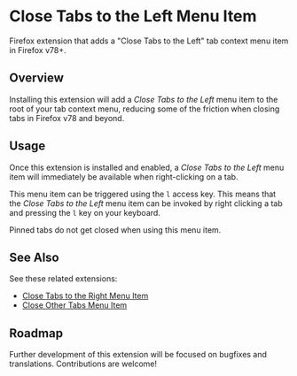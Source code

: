 # Close Tabs to the Left Menu Item
Firefox extension that adds a "Close Tabs to the Left" tab context menu item in Firefox v78+.

## Overview
Installing this extension will add a _Close Tabs to the Left_ menu item to the root of your tab context menu, reducing some of the friction when closing tabs in Firefox v78 and beyond.

## Usage
Once this extension is installed and enabled, a _Close Tabs to the Left_ menu item will immediately be available when right-clicking on a tab.

This menu item can be triggered using the `l` access key. This means that the _Close Tabs to the Left_ menu item can be invoked by right clicking a tab and pressing the `l` key on your keyboard.

Pinned tabs do not get closed when using this menu item.

## See Also
See these related extensions:

- [Close Tabs to the Right Menu Item](https://github.com/joe-damore/close-tabs-to-the-right-item)
- [Close Other Tabs Menu Item](https://github.com/joe-damore/close-other-tabs-item)

## Roadmap
Further development of this extension will be focused on bugfixes and translations. Contributions are welcome!
